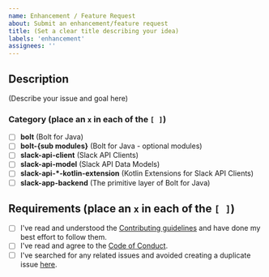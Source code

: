 ```yaml
---
name: Enhancement / Feature Request
about: Submit an enhancement/feature request
title: (Set a clear title describing your idea)
labels: 'enhancement'
assignees: ''
---
```


## Description

(Describe your issue and goal here)

### Category (place an `x` in each of the `[ ]`)

* [ ] **bolt** (Bolt for Java)
* [ ] **bolt-{sub modules}** (Bolt for Java - optional modules)
* [ ] **slack-api-client** (Slack API Clients)
* [ ] **slack-api-model** (Slack API Data Models)
* [ ] **slack-api-*-kotlin-extension** (Kotlin Extensions for Slack API Clients)
* [ ] **slack-app-backend** (The primitive layer of Bolt for Java)

## Requirements (place an `x` in each of the `[ ]`)

* [ ] I've read and understood the [Contributing guidelines](https://github.com/slackapi/java-slack-sdk/blob/main/.github/contributing.md) and have done my best effort to follow them.
* [ ] I've read and agree to the [Code of Conduct](https://slackhq.github.io/code-of-conduct).
* [ ] I've searched for any related issues and avoided creating a duplicate issue [here](https://github.com/slackapi/java-slack-sdk/issues).